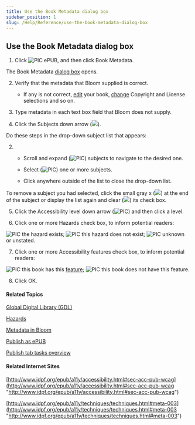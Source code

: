 ```yaml
---
title: Use the Book Metadata dialog box
sidebar_position: 1
slug: /Help/Reference/use-the-book-metadata-dialog-box
---
```


## Use the Book Metadata dialog box

1.  Click ![PIC](/ref-docs-assets/images/Tasks/Publish_tasks/EPUB_buttonSmall.png) ePUB, and then click Book Metadata.
    

The Book Metadata [dialog box](../../User_Interface/Dialog_boxes/Book_Metadata_dialog_box.md) opens.

2.  Verify that the metadata that Bloom supplied is correct.
    
    -   If any is not correct, [edit](../Edit_tasks/Edit_tasks_overview.md) your book, [change](../../User_Interface/Dialog_boxes/Copyright_License_dialog_box_Text.md) Copyright and License selections and so on.
        
3.  Type metadata in each text box field that Bloom does not supply.
    
4.  Click the Subjects down arrow (![](/ref-docs-assets/images/Tasks/Publish_tasks/SubjectsDownArrow.png)).
    

Do these steps in the drop-down subject list that appears:

2.  -   Scroll and expand (![PIC](/ref-docs-assets/images/User_Interface/Dialog_boxes/ExpandSubject+.png)) subjects to navigate to the desired one.
        
    -   Select (![PIC](/ref-docs-assets/images/SelectedCheckBox.png)) one or more subjects.
        
    -   Click anywhere outside of the list to close the drop-down list.
        

To remove a subject you had selected, click the small gray x (![](/ref-docs-assets/images/User_Interface/Dialog_boxes/RemoveSubjectX.png)) at the end of the subject or display the list again and clear (![](/ref-docs-assets/images/User_Interface/Dialog_boxes/ClearedCheckBoxOption.png)) its check box.

5.  Click the Accessibility level down arrow (![PIC](/ref-docs-assets/images/Tasks/Publish_tasks/LevelDownArrow.png)) and then click a level.
    
6.  Click one or more Hazards check box, to inform potential readers:
    

![PIC](/ref-docs-assets/images/Tasks/Publish_tasks/SelectedCheckBoxGreen.png) the hazard exists; ![PIC](/ref-docs-assets/images/User_Interface/Dialog_boxes/ClearedCheckBoxGREEN.png) this hazard does not exist; ![PIC](/ref-docs-assets/images/User_Interface/Dialog_boxes/CheckBoxUnknown.png) unknown or unstated.

7.  Click one or more Accessibility features check box, to inform potential readers:
    

![PIC](/ref-docs-assets/images/Tasks/Publish_tasks/SelectedCheckBoxGreen.png) this book has this [feature](Features.md); ![PIC](/ref-docs-assets/images/User_Interface/Dialog_boxes/ClearedCheckBoxGREEN.png) this book does not have this feature.

8.  Click OK.
    

#### Related Topics

[Global Digital Library (GDL)](../../Concepts/Global_Digital_LIbrary.md)

[Hazards](../../Concepts/Hazard.md)

[Metadata in Bloom](../../Concepts/Metadata_in_Bloom.md)

[Publish as ePUB](Make_an_ePUB_book_overview.md)

[Publish tab tasks overview](Publish_tasks_overview.md)

#### Related Internet Sites

[http://www.idpf.org/epub/a11y/accessibility.html#sec-acc-pub-wcag](http://www.idpf.org/epub/a11y/accessibility.html#sec-acc-pub-wcag "http://www.idpf.org/epub/a11y/accessibility.html#sec-acc-pub-wcag")

[http://www.idpf.org/epub/a11y/techniques/techniques.html#meta-003](http://www.idpf.org/epub/a11y/techniques/techniques.html#meta-003 "http://www.idpf.org/epub/a11y/techniques/techniques.html#meta-003")